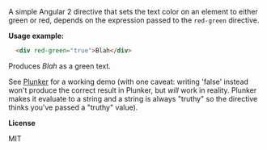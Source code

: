 A simple Angular 2 directive that sets the text color on an element to either green or red, depends on the expression passed to the `red-green` directive.

**Usage example:**

```html
  <div red-green="true">Blah</div>
```

Produces _Blah_ as a green text.

See [Plunker](http://plnkr.co/edit/heUJTEXHvMmOkI9clrpu) for a working demo (with one caveat: writing 'false' instead won't produce the correct result in Plunker, but *will* work in reality. Plunker makes it evaluate to a string and a string is always "truthy" so the directive thinks you've passed a "truthy" value).

**License**

MIT
